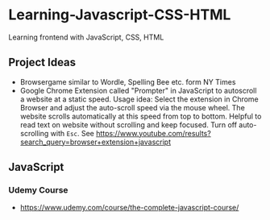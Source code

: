 # Learning-Javascript-CSS-HTML
Learning frontend with JavaScript, CSS, HTML

## Project Ideas
- Browsergame similar to Wordle, Spelling Bee etc. form NY Times
- Google Chrome Extension called "Prompter" in JavaScript to autoscroll a website at a static speed. Usage idea: Select the extension in Chrome Browser and adjust the auto-scroll speed via the mouse wheel. The website scrolls automatically at this speed from top to bottom. Helpful to read text on website without scrolling and keep focused. Turn off auto-scrolling with `Esc`. See https://www.youtube.com/results?search_query=browser+extension+javascript

## JavaScript
### Udemy Course
- https://www.udemy.com/course/the-complete-javascript-course/
